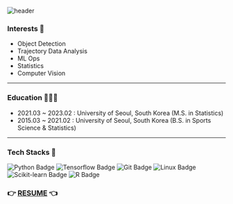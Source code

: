 ![header](https://capsule-render.vercel.app/api?type=transparent&color=black&height=50&section=header&text=신원형,%20WonHyung%20Shin&fontSize=20)


### Interests 📖
-   Object Detection 
-   Trajectory Data Analysis
-   ML Ops
-   Statistics
-   Computer Vision

----
### Education 👨🏻‍🎓
-   2021.03 ~ 2023.02 : University of Seoul, South Korea (M.S. in Statistics)
-   2015.03 ~ 2021.02 : University of Seoul, South Korea (B.S. in Sports Science & Statistics)

----
### Tech Stacks 🔧
![Python Badge](https://img.shields.io/badge/-Python-3776AB?style=flat-square&logo=Python&logoColor=white) ![Tensorflow Badge](https://img.shields.io/badge/Tensorflow-FF6F00?style=flat-square&logo=Tensorflow&logoColor=white) ![Git Badge](http://img.shields.io/badge/-Git-F05032?style=flat-square&logo=git&logoColor=white) ![Linux Badge](http://img.shields.io/badge/-Linux-FCC624?style=flat-square&logo=Linux&logoColor=black) ![Scikit-learn Badge](http://img.shields.io/badge/-Scikit_Learn-F7931E?style=flat-square&logo=scikit-learn&logoColor=white) ![R Badge](http://img.shields.io/badge/-R-276DC3?style=flat-square&logo=R&logoColor=white)


### 👉 [RESUME](https://wonhyung64.github.io/) 👈
